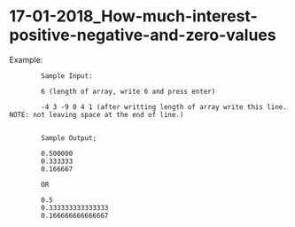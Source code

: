 # 17-01-2018_How-much-interest-positive-negative-and-zero-values

Example:

            Sample Input:
            
            6 (length of array, write 6 and press enter)
            
            -4 3 -9 0 4 1 (after writting length of array write this line. NOTE: not leaving space at the end of line.)


            Sample Output;
            
            0.500000
            0.333333
            0.166667
            
            OR
            
            0.5
            0.333333333333333
            0.166666666666667
        
